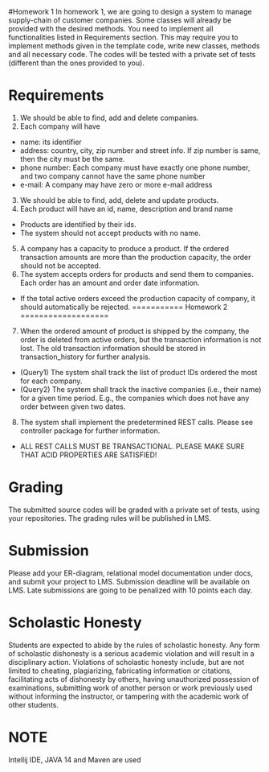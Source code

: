 #Homework 1
In homework 1, we are going to design a system to manage supply-chain of customer companies.
Some classes will already be provided with the desired methods. 
You need to implement all functionalities listed in Requirements section.
This may require you to implement methods given in the template code, write new classes, methods and all necessary code.
The codes will be tested with a private set of tests (different than the ones provided to you).

Requirements
============
1. We should be able to find, add and delete companies.
2. Each company will have 
  * name: its identifier
  * address: country, city, zip number and street info. If zip number is same, then the city must be the same.
  * phone number: Each company must have exactly one phone number, and two company cannot have the same phone number
  * e-mail: A company may have zero or more e-mail address
3. We should be able to find, add, delete and update products.
4. Each product will have an id, name, description and brand name
  *	Products are identified by their ids. 
  *	The system should not accept products with no name.
5. A company has a capacity to produce a product. If the ordered transaction amounts are more than the production capacity, the order should not be accepted.
6. The system accepts orders for products and send them to companies. Each order has an amount and order date information.
  * If the total active orders exceed the production capacity of company, it should automatically be rejected.
=========== Homework 2 ===================
7. When the ordered amount of product is shipped by the company, the order is deleted from active orders, but the transaction information is not lost. The old transaction information should be stored in transaction_history for further analysis.
 * (Query1) The system shall track the list of product IDs ordered the most for each company.
 * (Query2) The system shall track the inactive companies (i.e., their name) for a given time period. E.g., the companies which does not have any order between given two dates.
8. The system shall implement the predetermined REST calls. Please see controller package for further information.
 * ALL REST CALLS MUST BE TRANSACTIONAL. PLEASE MAKE SURE THAT ACID PROPERTIES ARE SATISFIED!

Grading
=======
The submitted source codes will be graded with a private set of tests, using your repositories. The grading rules will be published in LMS. 

Submission
==========
Please add your ER-diagram, relational model documentation under docs, and submit your project to LMS. Submission deadline will be available on LMS. Late submissions are going to be penalized with 10 points each day.

Scholastic Honesty
==================
Students are expected to abide by the rules of scholastic honesty. Any form of scholastic dishonesty is a serious academic violation and will result in a disciplinary action. Violations of scholastic honesty include, but are not limited to cheating, plagiarizing, fabricating information or citations, facilitating acts of dishonesty by others, having unauthorized possession of examinations, submitting work of another person or work previously used without informing the instructor, or tampering with the academic work of other students.

NOTE
====
Intellij IDE, JAVA 14 and Maven are used 